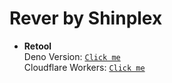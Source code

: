 # Rever by Shinplex

- **Retool**  
  Deno Version: [`Click me`](/retool.ts)  
  Cloudflare Workers: [`Click me`](/workers/retool.ts)  
